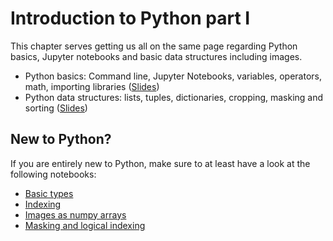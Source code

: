 # Introduction to Python part I

This chapter serves getting us all on the same page regarding Python basics, Jupyter notebooks and basic data structures including images.

* Python basics: Command line, Jupyter Notebooks, variables, operators, math, importing libraries ([Slides](https://github.com/BiAPoL/Image-data-science-with-Python-and-Napari-EPFL2022/raw/main/docs/day1b_Python_Introduction/Python_basics.pdf))
* Python data structures: lists, tuples, dictionaries, cropping, masking and sorting ([Slides](https://github.com/BiAPoL/Image-data-science-with-Python-and-Napari-EPFL2022/raw/main/docs/day1b_Python_Introduction/Python_data_structures.pdf))

## New to Python?

If you are entirely new to Python, make sure to at least have a look at the following notebooks:

- [Basic types](04_Basic_types.ipynb)
- [Indexing](05a_cropping_lists.ipynb)
- [Images as numpy arrays](05b_cropping_images.ipynb)
- [Masking and logical indexing](05d_masking.ipynb)

